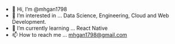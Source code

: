 - 👋 Hi, I’m @mhgan1798
- 👀 I’m interested in ... Data Science, Engineering, Cloud and Web Development.
- 🌱 I’m currently learning ... React Native
- 📫 How to reach me ... mhgan1798@gmail.com

<!---
mhgan1798/mhgan1798 is a ✨ special ✨ repository because its `README.md` (this file) appears on your GitHub profile.
You can click the Preview link to take a look at your changes.
--->
